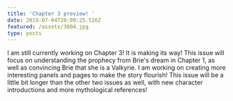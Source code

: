 ```yaml
---
title: 'Chapter 3 preview! '
date: 2019-07-04T20:09:25.526Z
featured: /assets/3004.jpg
type: posts
---
```

I am still currently working on Chapter 3! It is making its way! This issue will focus on understanding the prophecy from Brie's dream in Chapter 1, as well as convincing Brie that she is a Valkyrie. I am working on creating more interesting panels and pages to make the story flourish! This issue will be a little bit longer than the other two issues as well, with new character introductions and more mythological references!
